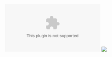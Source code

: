 
![](https://github.com/Muxiaaaa/520432910014-Muxiarefu/blob/main/%E7%AC%AC%E5%9B%9B%E6%AC%A1/%E6%A1%88%E4%BE%8B.docx)
![](https://github.com/Muxiaaaa/520432910014-Muxiarefu/blob/main/%E7%AC%AC%E5%9B%9B%E6%AC%A1/sketch_211017a/sketch_211017a.pde)
